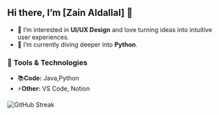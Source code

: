  ## Hi there, I’m [Zain Aldallal]  👋
- 👀 I’m interested in **UI/UX Design** and love turning ideas into intuitive user experiences.
- 🌱 I’m currently diving deeper into **Python**.

### 🔧 Tools & Technologies
- 📚**Code:** Java,Python 
- ⚡**Other:** VS Code, Notion

![GitHub Streak](https://streak-stats.demolab.com/?user=Zain-A77&theme=default&ring=ff69b4&fire=ff69b4&currStreakLabel=ff69b4)



